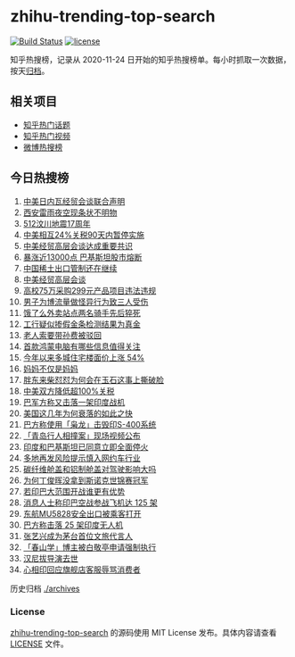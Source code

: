 # zhihu-trending-top-search

[![Build Status](https://github.com/justjavac/zhihu-trending-top-search/workflows/ci/badge.svg?branch=main)](https://github.com/justjavac/zhihu-trending-top-search/actions)
[![license](https://img.shields.io/github/license/justjavac/zhihu-trending-top-search)](https://github.com/justjavac/zhihu-trending-top-search/blob/main/LICENSE)

知乎热搜榜，记录从 2020-11-24 日开始的知乎热搜榜单。每小时抓取一次数据，按天[归档](./archives)。

## 相关项目

- [知乎热门话题](https://github.com/justjavac/zhihu-trending-hot-questions)
- [知乎热门视频](https://github.com/justjavac/zhihu-trending-hot-video)
- [微博热搜榜](https://github.com/justjavac/weibo-trending-hot-search)

## 今日热搜榜

<!-- BEGIN -->
<!-- 最后更新时间 Mon May 12 2025 20:44:32 GMT+0800 (China Standard Time) -->

1. [中美日内瓦经贸会谈联合声明](https://www.zhihu.com/search?q=%E4%B8%AD%E7%BE%8E%E6%97%A5%E5%86%85%E7%93%A6%E7%BB%8F%E8%B4%B8%E4%BC%9A%E8%B0%88%E8%81%94%E5%90%88%E5%A3%B0%E6%98%8E)
1. [西安雷雨夜空现条状不明物](https://www.zhihu.com/search?q=%E8%A5%BF%E5%AE%89%E9%9B%B7%E9%9B%A8%E5%A4%9C%E7%A9%BA%E7%8E%B0%E6%9D%A1%E7%8A%B6%E4%B8%8D%E6%98%8E%E7%89%A9)
1. [512汶川地震17周年](https://www.zhihu.com/search?q=512%E6%B1%B6%E5%B7%9D%E5%9C%B0%E9%9C%8717%E5%91%A8%E5%B9%B4)
1. [中美相互24%关税90天内暂停实施](https://www.zhihu.com/search?q=%E4%B8%AD%E7%BE%8E%E7%9B%B8%E4%BA%9224%25%E5%85%B3%E7%A8%8E90%E5%A4%A9%E5%86%85%E6%9A%82%E5%81%9C%E5%AE%9E%E6%96%BD)
1. [中美经贸高层会谈达成重要共识](https://www.zhihu.com/search?q=%E4%B8%AD%E7%BE%8E%E7%BB%8F%E8%B4%B8%E9%AB%98%E5%B1%82%E4%BC%9A%E8%B0%88%E8%BE%BE%E6%88%90%E9%87%8D%E8%A6%81%E5%85%B1%E8%AF%86)
1. [暴涨近13000点 巴基斯坦股市熔断](https://www.zhihu.com/search?q=%E6%9A%B4%E6%B6%A8%E8%BF%9113000%E7%82%B9%20%E5%B7%B4%E5%9F%BA%E6%96%AF%E5%9D%A6%E8%82%A1%E5%B8%82%E7%86%94%E6%96%AD)
1. [中国稀土出口管制还在继续](https://www.zhihu.com/search?q=%E4%B8%AD%E5%9B%BD%E7%A8%80%E5%9C%9F%E5%87%BA%E5%8F%A3%E7%AE%A1%E5%88%B6%E8%BF%98%E5%9C%A8%E7%BB%A7%E7%BB%AD)
1. [中美经贸高层会谈](https://www.zhihu.com/search?q=%E4%B8%AD%E7%BE%8E%E7%BB%8F%E8%B4%B8%E9%AB%98%E5%B1%82%E4%BC%9A%E8%B0%88)
1. [高校75万采购299元产品项目违法违规](https://www.zhihu.com/search?q=%E9%AB%98%E6%A0%A175%E4%B8%87%E9%87%87%E8%B4%AD299%E5%85%83%E4%BA%A7%E5%93%81%E9%A1%B9%E7%9B%AE%E8%BF%9D%E6%B3%95%E8%BF%9D%E8%A7%84)
1. [男子为博流量做怪异行为致三人受伤](https://www.zhihu.com/search?q=%E7%94%B7%E5%AD%90%E4%B8%BA%E5%8D%9A%E6%B5%81%E9%87%8F%E5%81%9A%E6%80%AA%E5%BC%82%E8%A1%8C%E4%B8%BA%E8%87%B4%E4%B8%89%E4%BA%BA%E5%8F%97%E4%BC%A4)
1. [饿了么外卖站点两名骑手先后猝死](https://www.zhihu.com/search?q=%E9%A5%BF%E4%BA%86%E4%B9%88%E5%A4%96%E5%8D%96%E7%AB%99%E7%82%B9%E4%B8%A4%E5%90%8D%E9%AA%91%E6%89%8B%E5%85%88%E5%90%8E%E7%8C%9D%E6%AD%BB)
1. [工行疑似掺假金条检测结果为真金](https://www.zhihu.com/search?q=%E5%B7%A5%E8%A1%8C%E7%96%91%E4%BC%BC%E6%8E%BA%E5%81%87%E9%87%91%E6%9D%A1%E6%A3%80%E6%B5%8B%E7%BB%93%E6%9E%9C%E4%B8%BA%E7%9C%9F%E9%87%91)
1. [老人索要带孙费被驳回](https://www.zhihu.com/search?q=%E8%80%81%E4%BA%BA%E7%B4%A2%E8%A6%81%E5%B8%A6%E5%AD%99%E8%B4%B9%E8%A2%AB%E9%A9%B3%E5%9B%9E)
1. [首款鸿蒙电脑有哪些信息值得关注](https://www.zhihu.com/search?q=%E9%A6%96%E6%AC%BE%E9%B8%BF%E8%92%99%E7%94%B5%E8%84%91%E6%9C%89%E5%93%AA%E4%BA%9B%E4%BF%A1%E6%81%AF%E5%80%BC%E5%BE%97%E5%85%B3%E6%B3%A8)
1. [今年以来多城住宅楼面价上涨 54%](https://www.zhihu.com/search?q=%E4%BB%8A%E5%B9%B4%E4%BB%A5%E6%9D%A5%E5%A4%9A%E5%9F%8E%E4%BD%8F%E5%AE%85%E6%A5%BC%E9%9D%A2%E4%BB%B7%E4%B8%8A%E6%B6%A8%2054%25)
1. [妈妈不仅是妈妈](https://www.zhihu.com/search?q=%E5%A6%88%E5%A6%88%E4%B8%8D%E4%BB%85%E6%98%AF%E5%A6%88%E5%A6%88)
1. [胖东来柴怼怼为何会在玉石这事上撕破脸](https://www.zhihu.com/search?q=%E8%83%96%E4%B8%9C%E6%9D%A5%E6%9F%B4%E6%80%BC%E6%80%BC%E4%B8%BA%E4%BD%95%E4%BC%9A%E5%9C%A8%E7%8E%89%E7%9F%B3%E8%BF%99%E4%BA%8B%E4%B8%8A%E6%92%95%E7%A0%B4%E8%84%B8)
1. [中美双方降低超100%关税](https://www.zhihu.com/search?q=%E4%B8%AD%E7%BE%8E%E5%8F%8C%E6%96%B9%E9%99%8D%E4%BD%8E%E8%B6%85100%25%E5%85%B3%E7%A8%8E)
1. [巴军方称又击落一架印度战机](https://www.zhihu.com/search?q=%E5%B7%B4%E5%86%9B%E6%96%B9%E7%A7%B0%E5%8F%88%E5%87%BB%E8%90%BD%E4%B8%80%E6%9E%B6%E5%8D%B0%E5%BA%A6%E6%88%98%E6%9C%BA)
1. [美国这几年为何衰落的如此之快](https://www.zhihu.com/search?q=%E7%BE%8E%E5%9B%BD%E8%BF%99%E5%87%A0%E5%B9%B4%E4%B8%BA%E4%BD%95%E8%A1%B0%E8%90%BD%E7%9A%84%E5%A6%82%E6%AD%A4%E4%B9%8B%E5%BF%AB)
1. [巴方称使用「枭龙」击毁印S-400系统](https://www.zhihu.com/search?q=%E5%B7%B4%E6%96%B9%E7%A7%B0%E4%BD%BF%E7%94%A8%E3%80%8C%E6%9E%AD%E9%BE%99%E3%80%8D%E5%87%BB%E6%AF%81%E5%8D%B0S-400%E7%B3%BB%E7%BB%9F)
1. [「青岛行人相撞案」现场视频公布](https://www.zhihu.com/search?q=%E3%80%8C%E9%9D%92%E5%B2%9B%E8%A1%8C%E4%BA%BA%E7%9B%B8%E6%92%9E%E6%A1%88%E3%80%8D%E7%8E%B0%E5%9C%BA%E8%A7%86%E9%A2%91%E5%85%AC%E5%B8%83)
1. [印度和巴基斯坦已同意立即全面停火](https://www.zhihu.com/search?q=%E5%8D%B0%E5%BA%A6%E5%92%8C%E5%B7%B4%E5%9F%BA%E6%96%AF%E5%9D%A6%E5%B7%B2%E5%90%8C%E6%84%8F%E7%AB%8B%E5%8D%B3%E5%85%A8%E9%9D%A2%E5%81%9C%E7%81%AB)
1. [多地再发风险提示慎入网约车行业](https://www.zhihu.com/search?q=%E5%A4%9A%E5%9C%B0%E5%86%8D%E5%8F%91%E9%A3%8E%E9%99%A9%E6%8F%90%E7%A4%BA%E6%85%8E%E5%85%A5%E7%BD%91%E7%BA%A6%E8%BD%A6%E8%A1%8C%E4%B8%9A)
1. [碳纤维舱盖和铝制舱盖对驾驶影响大吗](https://www.zhihu.com/search?q=%E7%A2%B3%E7%BA%A4%E7%BB%B4%E8%88%B1%E7%9B%96%E5%92%8C%E9%93%9D%E5%88%B6%E8%88%B1%E7%9B%96%E5%AF%B9%E9%A9%BE%E9%A9%B6%E5%BD%B1%E5%93%8D%E5%A4%A7%E5%90%97)
1. [为何丁俊晖没拿到斯诺克世锦赛冠军](https://www.zhihu.com/search?q=%E4%B8%BA%E4%BD%95%E4%B8%81%E4%BF%8A%E6%99%96%E6%B2%A1%E6%8B%BF%E5%88%B0%E6%96%AF%E8%AF%BA%E5%85%8B%E4%B8%96%E9%94%A6%E8%B5%9B%E5%86%A0%E5%86%9B)
1. [若印巴大范围开战谁更有优势](https://www.zhihu.com/search?q=%E8%8B%A5%E5%8D%B0%E5%B7%B4%E5%A4%A7%E8%8C%83%E5%9B%B4%E5%BC%80%E6%88%98%E8%B0%81%E6%9B%B4%E6%9C%89%E4%BC%98%E5%8A%BF)
1. [消息人士称印巴空战参战飞机达 125 架](https://www.zhihu.com/search?q=%E6%B6%88%E6%81%AF%E4%BA%BA%E5%A3%AB%E7%A7%B0%E5%8D%B0%E5%B7%B4%E7%A9%BA%E6%88%98%E5%8F%82%E6%88%98%E9%A3%9E%E6%9C%BA%E8%BE%BE%20125%20%E6%9E%B6)
1. [东航MU5828安全出口被乘客打开](https://www.zhihu.com/search?q=%E4%B8%9C%E8%88%AAMU5828%E5%AE%89%E5%85%A8%E5%87%BA%E5%8F%A3%E8%A2%AB%E4%B9%98%E5%AE%A2%E6%89%93%E5%BC%80)
1. [巴方称击落 25 架印度无人机](https://www.zhihu.com/search?q=%E5%B7%B4%E6%96%B9%E7%A7%B0%E5%87%BB%E8%90%BD%2025%20%E6%9E%B6%E5%8D%B0%E5%BA%A6%E6%97%A0%E4%BA%BA%E6%9C%BA)
1. [张艺兴成为茅台首位文旅代言人](https://www.zhihu.com/search?q=%E5%BC%A0%E8%89%BA%E5%85%B4%E6%88%90%E4%B8%BA%E8%8C%85%E5%8F%B0%E9%A6%96%E4%BD%8D%E6%96%87%E6%97%85%E4%BB%A3%E8%A8%80%E4%BA%BA)
1. [「春山学」博主被白敬亭申请强制执行](https://www.zhihu.com/search?q=%E3%80%8C%E6%98%A5%E5%B1%B1%E5%AD%A6%E3%80%8D%E5%8D%9A%E4%B8%BB%E8%A2%AB%E7%99%BD%E6%95%AC%E4%BA%AD%E7%94%B3%E8%AF%B7%E5%BC%BA%E5%88%B6%E6%89%A7%E8%A1%8C)
1. [汉尼拔导演去世](https://www.zhihu.com/search?q=%E6%B1%89%E5%B0%BC%E6%8B%94%E5%AF%BC%E6%BC%94%E5%8E%BB%E4%B8%96)
1. [心相印回应旗舰店客服辱骂消费者](https://www.zhihu.com/search?q=%E5%BF%83%E7%9B%B8%E5%8D%B0%E5%9B%9E%E5%BA%94%E6%97%97%E8%88%B0%E5%BA%97%E5%AE%A2%E6%9C%8D%E8%BE%B1%E9%AA%82%E6%B6%88%E8%B4%B9%E8%80%85)

<!-- END -->

历史归档 [./archives](./archives)

### License

[zhihu-trending-top-search](https://github.com/justjavac/zhihu-trending-top-search) 的源码使用 MIT License
发布。具体内容请查看 [LICENSE](./LICENSE) 文件。
